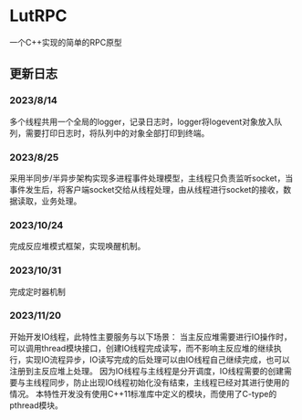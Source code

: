# LutRPC
一个C++实现的简单的RPC原型




## 更新日志

### 2023/8/14
多个线程共用一个全局的logger，记录日志时，logger将logevent对象放入队列，需要打印日志时，将队列中的对象全部打印到终端。


### 2023/8/25
采用半同步/半异步架构实现多进程事件处理模型，主线程只负责监听socket，当事件发生后，将客户端socket交给从线程处理，由从线程进行socket的接收，数据读取，业务处理。

### 2023/10/24
完成反应堆模式框架，实现唤醒机制。


### 2023/10/31
完成定时器机制
### 2023/11/20
开始开发IO线程，此特性主要服务与以下场景：
    当主反应堆需要进行IO操作时，可以调用thread模块接口，创建IO线程完成读写，而不影响主反应堆的继续执行，实现IO流程异步，IO读写完成的后处理可以由IO线程自己继续完成，也可以注册到主反应堆上处理。
因为IO线程与主线程是分开调度，IO线程需要的创建需要与主线程同步，防止出现IO线程初始化没有结束，主线程已经对其进行使用的情况。
本特性开发没有使用C++11标准库中定义的<thread>模块，而使用了C-type的pthread模块。
